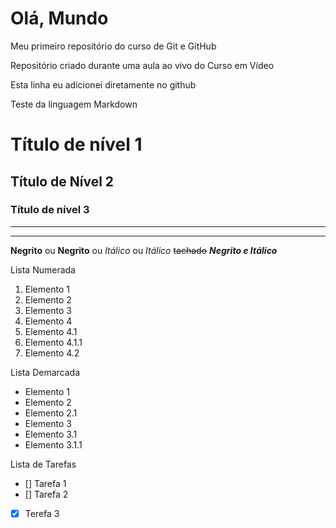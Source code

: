 # Olá, Mundo
 Meu primeiro repositório do curso de Git e GitHub

 Repositório criado durante uma aula ao vivo do Curso em Vídeo
 
Esta linha eu adicionei diretamente no github

Teste da linguagem Markdown
# Título de nível 1
## Título de Nível 2
### Título de nível 3
---
***
**Negrito** ou __Negrito__ ou
*Itálico* ou _Itálico_
~~tachado~~
__*Negrito e Itálico*__

Lista Numerada
1. Elemento 1
1. Elemento 2
1. Elemento 3
1. Elemento 4
 1. Elemento 4.1
  1. Elemento 4.1.1
 1. Elemento 4.2

Lista Demarcada
* Elemento 1
* Elemento 2
 * Elemento 2.1
* Elemento 3
 * Elemento 3.1
  * Elemento 3.1.1

Lista de Tarefas
- [] Tarefa 1
- [] Tarefa 2
- [x] Terefa 3